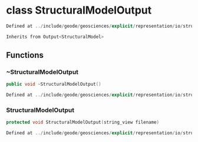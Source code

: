 # class StructuralModelOutput

```cpp
Defined at ../include/geode/geosciences/explicit/representation/io/structural_model_output.h#50
```

```cpp
Inherits from Output<StructuralModel>
```



## Functions

### ~StructuralModelOutput

```cpp
public void ~StructuralModelOutput()
```

```cpp
Defined at ../include/geode/geosciences/explicit/representation/io/structural_model_output.h#53
```

### StructuralModelOutput

```cpp
protected void StructuralModelOutput(string_view filename)
```

```cpp
Defined at ../include/geode/geosciences/explicit/representation/io/structural_model_output.h#56
```



